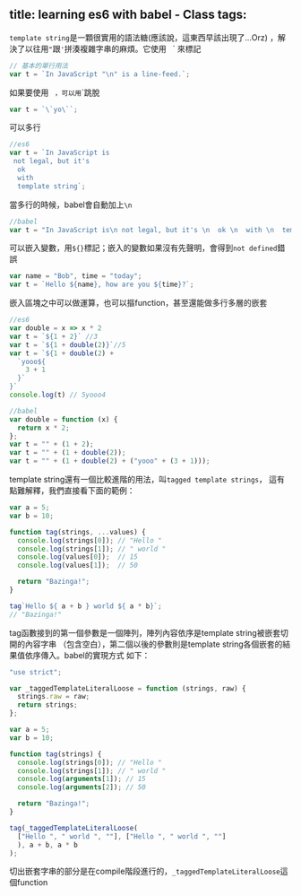title: learning es6 with babel - Class
tags:
---

`template string`是一顆很實用的語法糖(應該說，這東西早該出現了...Orz)
，解決了以往用`"`跟`'`拼湊複雜字串的麻煩。它使用` ` `
來標記
```js
// 基本的單行用法
var t = `In JavaScript "\n" is a line-feed.`;
```
如果要使用` ` `，可以用`\`跳脫
```js
var t = `\`yo\``;
```
可以多行
```js
//es6
var t = `In JavaScript is
 not legal, but it's
  ok
  with
  template string`;
```
當多行的時候，babel會自動加上`\n`
```js
//babel
var t = "In JavaScript is\n not legal, but it's \n  ok \n  with \n  template string";
```
可以嵌入變數，用`${}`標記；嵌入的變數如果沒有先聲明，會得到`not defined`錯誤
```js
var name = "Bob", time = "today";
var t = `Hello ${name}, how are you ${time}?`;
```
嵌入區塊之中可以做運算，也可以摳function，甚至還能做多行多層的嵌套
```js
//es6
var double = x => x * 2
var t = `${1 + 2}` //3
var t = `${1 + double(2)}`//5
var t = `${1 + double(2) +
  `yooo${
    3 + 1
  }`
}`
console.log(t) // 5yooo4

//babel
var double = function (x) {
  return x * 2;
};
var t = "" + (1 + 2);
var t = "" + (1 + double(2));
var t = "" + (1 + double(2) + ("yooo" + (3 + 1)));
```
template string還有一個比較進階的用法，叫`tagged template strings`，
這有點難解釋，我們直接看下面的範例：
```js
var a = 5;
var b = 10;

function tag(strings, ...values) {
  console.log(strings[0]); // "Hello "
  console.log(strings[1]); // " world "
  console.log(values[0]);  // 15
  console.log(values[1]);  // 50

  return "Bazinga!";
}

tag`Hello ${ a + b } world ${ a * b}`;
// "Bazinga!"
```
tag函數接到的第一個參數是一個陣列，陣列內容依序是template string被嵌套切開的內容字串
（包含空白），第二個以後的參數則是template string各個嵌套的結果值依序傳入。babel的實現方式
如下：
```js
"use strict";

var _taggedTemplateLiteralLoose = function (strings, raw) {
  strings.raw = raw;
  return strings;
};

var a = 5;
var b = 10;

function tag(strings) {
  console.log(strings[0]); // "Hello "
  console.log(strings[1]); // " world "
  console.log(arguments[1]); // 15
  console.log(arguments[2]); // 50

  return "Bazinga!";
}

tag(_taggedTemplateLiteralLoose(
  ["Hello ", " world ", ""], ["Hello ", " world ", ""]
  ), a + b, a * b
);
```
切出嵌套字串的部分是在compile階段進行的，`_taggedTemplateLiteralLoose`這個function
